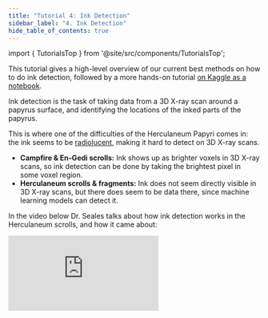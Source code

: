```yaml
---
title: "Tutorial 4: Ink Detection"
sidebar_label: "4. Ink Detection"
hide_table_of_contents: true
---
```


<head>
  <html data-theme="dark" />

  <meta
    name="description"
    content="A $1,000,000+ machine learning and computer vision competition"
  />

  <meta property="og:type" content="website" />
  <meta property="og:url" content="https://scrollprize.org" />
  <meta property="og:title" content="Vesuvius Challenge" />
  <meta
    property="og:description"
    content="A $1,000,000+ machine learning and computer vision competition"
  />
  <meta
    property="og:image"
    content="https://scrollprize.org/img/social/opengraph.jpg"
  />

  <meta property="twitter:card" content="summary_large_image" />
  <meta property="twitter:url" content="https://scrollprize.org" />
  <meta property="twitter:title" content="Vesuvius Challenge" />
  <meta
    property="twitter:description"
    content="A $1,000,000+ machine learning and computer vision competition"
  />
  <meta
    property="twitter:image"
    content="https://scrollprize.org/img/social/opengraph.jpg"
  />
</head>

import { TutorialsTop } from '@site/src/components/TutorialsTop';

<TutorialsTop highlightId={4} />

This tutorial gives a high-level overview of our current best methods on how to do ink detection, followed by a more hands-on tutorial [on Kaggle as a notebook](https://www.kaggle.com/code/jpposma/vesuvius-challenge-ink-detection-tutorial).

Ink detection is the task of taking data from a 3D X-ray scan around a papyrus surface, and identifying the locations of the inked parts of the papyrus.

This is where one of the difficulties of the Herculaneum Papyri comes in: the ink seems to be [radiolucent](https://en.wikipedia.org/wiki/Radiodensity), making it hard to detect on 3D X-ray scans.

* **Campfire & En-Gedi scrolls:** Ink shows up as brighter voxels in 3D X-ray scans, so ink detection can be done by taking the brightest pixel in some voxel region.
* **Herculaneum scrolls & fragments:** Ink does not seem directly visible in 3D X-ray scans, but there does seem to be data there, since machine learning models can detect it.

In the video below Dr. Seales talks about how ink detection works in the Herculaneum scrolls, and how it came about:

<iframe className="w-[100%] aspect-video mb-4" src="https://www.youtube.com/embed/g-7-Xg75CCI?start=5930" title="YouTube video player" frameBorder="0" allow="accelerometer; autoplay; clipboard-write; encrypted-media; gyroscope; picture-in-picture; web-share" allowFullScreen/>

There is hope: not only can machine learning models detect the ink, on occasion we can see the ink directly in the 3D X-ray volumes. Here are some examples, with slices from the 3D surface volumes on the left, and infrared photos showing ink on the right (from the recent [data paper](https://arxiv.org/abs/2304.02084)):

<figure className="">
  <img src="/img/tutorials/ink2-alpha.png" />
</figure>

<figure className="">
  <img src="/img/tutorials/ink1-alpha.png" />

  <figcaption className="mt-0">Ink visible in 3D surface volumes (left: 3D volume slice; right: infrared photo), found by Stephen Parsons</figcaption>
</figure>

You have to look closely, but the shapes are visible!

So it seems reasonable that the machine learning models can see patterns like this in more places. We train our models on detached fragments, since we have ground truth data in the form of actual visible ink. The idea is to then apply those models to the inside layers of the intact scrolls.

At a high level, training on a fragment works like this:

<figure className="">
  <img src="/img/tutorials/ml-overview-alpha.png" />
</figure>

From a fragment (a) we obtain a 3D volume (b), from which we segment a mesh (c), around which we sample a surface volume (d). We also take an infrared photo (e) of the fragment, which we align (f) with the surface volume, and then manually turn into a binary label image (g).

We train this model by picking a pixel in the binary label image, and sampling a subvolume around the same coordinates from the surface volume. We then backpropagate the known label data to update the model weights:

<figure>
  <video autoPlay playsInline loop muted className="w-[100%] " poster="/img/tutorials/ink-training-anim3-dark.jpg">
    <source src="/img/tutorials/ink-training-anim3-dark.webm" type="video/webm"/>
    <source src="/img/tutorials/ink-training-anim3-dark.mp4" type="video/mp4"/>
  </video>
</figure>

We can then use the model to predict what a label image would have looked like, from different input data than you have trained on.

<figure>
  <video autoPlay playsInline loop muted className="w-[100%]" poster="/img/tutorials/ink-detection-anim3-dark.jpg">
    <source src="/img/tutorials/ink-detection-anim3-dark.webm" type="video/webm"/>
    <source src="/img/tutorials/ink-detection-anim3-dark.mp4" type="video/mp4"/>
  </video>
</figure>

Of course, in reality the label image on the right doesn’t come out perfectly. The current state of the art is Stephen Parsons’ [ink-id](https://github.com/educelab/ink-id/) program, which produces outputs like this (showing different training epochs in k-fold training/prediction):


<figure>
  <video autoPlay playsInline loop muted className="w-[100%] max-w-[238px]" poster="/img/landing/fragment-training2.jpg">
    <source src="/img/landing/fragment-training2.webm" type="video/webm"/>
    <source src="/img/landing/fragment-training2.mp4" type="video/mp4"/>
  </video>
  <figcaption className="mt-0">A model learning to detect ink on a fragment, showing different training epochs</figcaption>
</figure>

When running ink-id on all the public fragments, the results look like this (prediction left, infrared right):

<figure className="">
  <table className="w-[100%] max-w-[400px]">
    <tr><td className="w-50%"><img className="w-[100%]" src="/img/tutorials/f1_composite.png" /></td><td className="w-50%"><img className="w-[100%]" src="/img/tutorials/f1_ir.png" /></td></tr>
    <tr><td className="w-50%"><img className="w-[100%]" src="/img/tutorials/f2_composite.png" /></td><td className="w-50%"><img className="w-[100%]" src="/img/tutorials/f2_ir.png" /></td></tr>
    <tr><td className="w-50%"><img className="w-[100%]" src="/img/tutorials/f3_composite.png" /></td><td className="w-50%"><img className="w-[100%]" src="/img/tutorials/f3_ir.png" /></td></tr>
  </table>
  <figcaption className="mt-0">Predicted label images from ink-id (left); infrared photos (right)</figcaption>
</figure>

As you can see, some letters can be clearly seen, others not at all, and a lot of letters are somewhere in between. The [Ink Detection Progress Prize](https://www.kaggle.com/competitions/vesuvius-challenge-ink-detection/) is all about creating the best possible machine learning model for detecting ink.

All fragments also have “hidden layers”: pieces of papyrus that are fused to the backs of the fragments. Running the machine model on those reveals some previously unseen letters:

<div className="flex flex-wrap items-end max-w-[500px] mb-4">
  <figure className="w-[33%]">
    <img src="/img/tutorials/f1_hidden_composite.png"/>
  </figure>
  <figure className="w-[33%]">
    <img src="/img/tutorials/f2_hidden_composite.png"/>
  </figure>
  <figure className="w-[33%]">
    <img src="/img/tutorials/f4_hidden_composite_partially_redacted.png"/>
  </figure>
  <figcaption className="mt-0">“Hidden layers” of papyrus, partially revealed by machine learning.</figcaption>
</div>

So how can a machine learning model detect ink? In the electron microscope images below (from the paper [From invisibility to readability: Recovering the ink of Herculaneum](https://journals.plos.org/plosone/article/file?id=10.1371/journal.pone.0215775&type=printable)), you can clearly see the difference between the inked and non-inked regions. We suspect that machine learning models are able to learn some of these features from the 3D X-ray scans.

<figure>
  <a href="/img/tutorials/sem.png" target="_blank"><img src="/img/tutorials/sem-alpha.png"  className="w-[100%]"/></a>
  <figcaption className="mt-0">Electron microscope pictures from the top (A and B) and the side (C) <a href="https://journals.plos.org/plosone/article?id=10.1371/journal.pone.0215775">(source)</a></figcaption>
</figure>

<div>The main challenges for ink detection are:</div>

* Model performance. Getting more letters to be legible!
* Applying these models to the full scrolls.
* Reverse engineering the models to better understand the kind of patterns they are using to detect ink.
* Creating more ground truth data (e.g. “campfire scrolls”).

Now let’s create a model! This part of the tutorial is over [on Kaggle as a notebook](https://www.kaggle.com/code/jpposma/vesuvius-challenge-ink-detection-tutorial)
